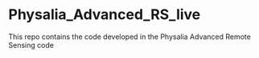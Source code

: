 # Physalia_Advanced_RS_live
This repo contains the code developed in the Physalia Advanced Remote Sensing code
